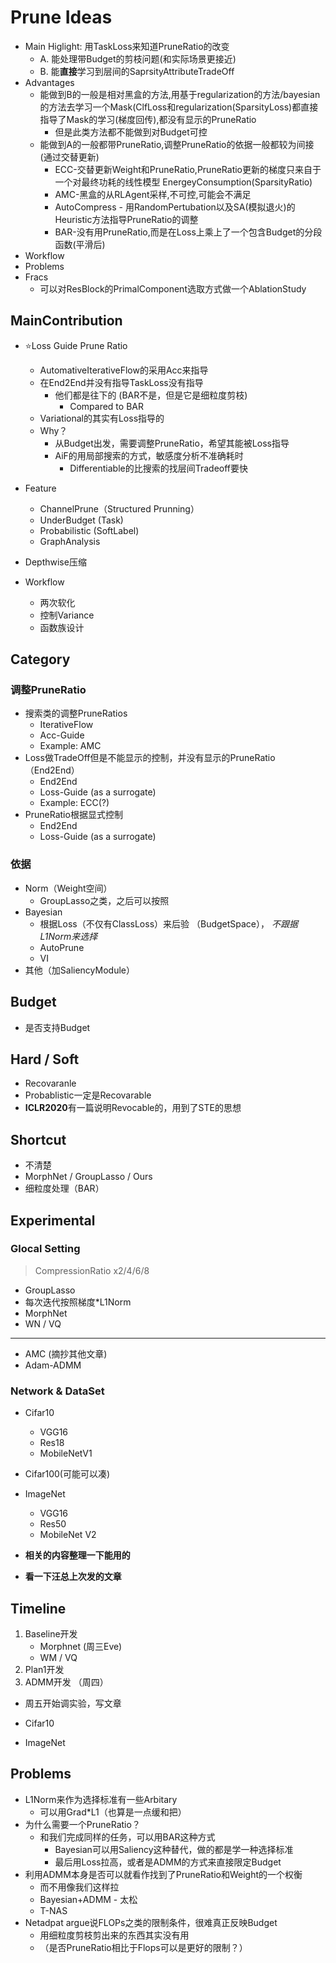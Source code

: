 
# Prune Ideas

* Main Higlight: 用TaskLoss来知道PruneRatio的改变
	* A. 能处理带Budget的剪枝问题(和实际场景更接近)
	* B. 能**直接**学习到层间的SaprsityAttributeTradeOff
* Advantages
	* 能做到B的一般是相对黑盒的方法,用基于regularization的方法/bayesian的方法去学习一个Mask(ClfLoss和regularization(SparsityLoss)都直接指导了Mask的学习(梯度回传),都没有显示的PruneRatio
		* 但是此类方法都不能做到对Budget可控
	* 能做到A的一般都带PruneRatio,调整PruneRatio的依据一般都较为间接(通过交替更新)
		* ECC-交替更新Weight和PruneRatio,PruneRatio更新的梯度只来自于一个对最终功耗的线性模型 EnergeyConsumption(SparsityRatio)
		* AMC-黑盒的从RLAgent采样,不可控,可能会不满足
		* AutoCompress - 用RandomPertubation以及SA(模拟退火)的Heuristic方法指导PruneRatio的调整
		* BAR-没有用PruneRatio,而是在Loss上乘上了一个包含Budget的分段函数(平滑后)
* Workflow
* Problems
* Fracs
	* 可以对ResBlock的PrimalComponent选取方式做一个AblationStudy

## MainContribution

* ⭐Loss Guide Prune Ratio
  * AutomativeIterativeFlow的采用Acc来指导
  * 在End2End并没有指导TaskLoss没有指导
    * 他们都是往下的 (BAR不是，但是它是细粒度剪枝)
      * Compared to BAR
  * Variational的其实有Loss指导的
  * Why？
    * 从Budget出发，需要调整PruneRatio，希望其能被Loss指导
    * AiF的用局部搜索的方式，敏感度分析不准确耗时
      * Differentiable的比搜索的找层间Tradeoff要快

* Feature
  * ChannelPrune（Structured Prunning）
  * UnderBudget (Task)
  * Probabilistic (SoftLabel)
  * GraphAnalysis

* Depthwise压缩

* Workflow
  * 两次软化
  * 控制Variance
  * 函数族设计


## Category

### 调整PruneRatio

* 搜索类的调整PruneRatios
  * IterativeFlow
  * Acc-Guide
  * Example: AMC
* Loss做TradeOff但是不能显示的控制，并没有显示的PruneRatio （End2End）
  * End2End
  * Loss-Guide (as a surrogate)
  * Example: ECC(?)
* PruneRatio根据显式控制
  * End2End
  * Loss-Guide (as a surrogate)

### 依据

* Norm（Weight空间）
  * GroupLasso之类，之后可以按照
* Bayesian
  * 根据Loss（不仅有ClassLoss）来后验 （BudgetSpace）， *不跟据L1Norm来选择*
  * AutoPrune
  * VI
* 其他（加SaliencyModule）

## Budget

  * 是否支持Budget

## Hard / Soft

* Recovaranle
* Probablistic一定是Recovarable
* **ICLR2020**有一篇说明Revocable的，用到了STE的思想

## Shortcut

* 不清楚	
* MorphNet / GroupLasso / Ours
* 细粒度处理（BAR）

## Experimental

### Glocal Setting
> CompressionRatio x2/4/6/8

* GroupLasso
* 每次迭代按照梯度*L1Norm
* MorphNet
* WN / VQ

---

* AMC (摘抄其他文章)
* Adam-ADMM

### Network & DataSet

* Cifar10
  * VGG16
  * Res18
  * MobileNetV1
* Cifar100(可能可以凑)
* ImageNet
  * VGG16
  * Res50
  * MobileNet V2

* **相关的内容整理一下能用的**

* **看一下汪总上次发的文章**


## Timeline

1. Baseline开发
   * Morphnet  (周三Eve)
   * WM / VQ
2. Plan1开发
3. ADMM开发 （周四）
   
* 周五开始调实验，写文章

* Cifar10 
* ImageNet

## Problems

* L1Norm来作为选择标准有一些Arbitary
  * 可以用Grad*L1（也算是一点缓和把）
* 为什么需要一个PruneRatio？
  * 和我们完成同样的任务，可以用BAR这种方式
    * Bayesian可以用Saliency这种替代，做的都是学一种选择标准
    * 最后用Loss拉高，或者是ADMM的方式来直接限定Budget
* 利用ADMM本身是否可以就看作找到了PruneRatio和Weight的一个权衡
  * 而不用像我们这样拉
  * Bayesian+ADMM - 太松
  * T-NAS
* Netadpat argue说FLOPs之类的限制条件，很难真正反映Budget
  * 用细粒度剪枝剪出来的东西其实没有用
  * （是否PruneRatio相比于Flops可以是更好的限制？）